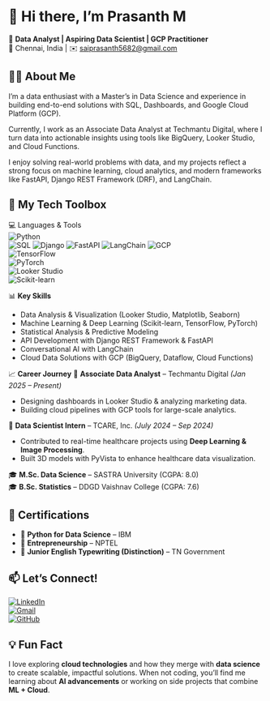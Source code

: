 # 👋 Hi there, I’m Prasanth M

🎯 **Data Analyst | Aspiring Data Scientist | GCP Practitioner**  
📍 Chennai, India | ✉️ saiprasanth5682@gmail.com

## 👨‍💻 About Me
I’m a data enthusiast with a Master’s in Data Science and experience in building end-to-end solutions with SQL, Dashboards, and Google Cloud Platform (GCP).

Currently, I work as an Associate Data Analyst at Techmantu Digital, where I turn data into actionable insights using tools like BigQuery, Looker Studio, and Cloud Functions.

I enjoy solving real-world problems with data, and my projects reflect a strong focus on machine learning, cloud analytics, and modern frameworks like FastAPI, Django REST Framework (DRF), and LangChain.

## 🚀 My Tech Toolbox
💻 Languages & Tools  
![Python](https://img.shields.io/badge/-Python-3776AB?logo=python&logoColor=white&style=flat)  
![SQL](https://img.shields.io/badge/-SQL-4479A1?logo=mysql&logoColor=white&style=flat)
![Django](https://img.shields.io/badge/-Django-092E20?logo=django&logoColor=white&style=flat)
![FastAPI](https://img.shields.io/badge/-FastAPI-009688?logo=fastapi&logoColor=white&style=flat)
![LangChain](https://img.shields.io/badge/-LangChain-3B7DDD?logo=chainlink&logoColor=white&style=flat)
![GCP](https://img.shields.io/badge/-Google%20Cloud-4285F4?logo=googlecloud&logoColor=white&style=flat)  
![TensorFlow](https://img.shields.io/badge/-TensorFlow-FF6F00?logo=tensorflow&logoColor=white&style=flat)  
![PyTorch](https://img.shields.io/badge/-PyTorch-EE4C2C?logo=pytorch&logoColor=white&style=flat)  
![Looker Studio](https://img.shields.io/badge/-Looker%20Studio-4285F4?logo=google&logoColor=white&style=flat)  
![Scikit-learn](https://img.shields.io/badge/-Scikit--learn-F7931E?logo=scikit-learn&logoColor=white&style=flat)

📊 **Key Skills** 
- Data Analysis & Visualization (Looker Studio, Matplotlib, Seaborn) 
- Machine Learning & Deep Learning (Scikit-learn, TensorFlow, PyTorch)  
- Statistical Analysis & Predictive Modeling  
- API Development with Django REST Framework & FastAPI
- Conversational AI with LangChain  
- Cloud Data Solutions with GCP (BigQuery, Dataflow, Cloud Functions)


📈 **Career Journey**
💼 **Associate Data Analyst** – Techmantu Digital *(Jan 2025 – Present)*  
- Designing dashboards in Looker Studio & analyzing marketing data.
- Building cloud pipelines with GCP tools for large-scale analytics.  

💼 **Data Scientist Intern** – TCARE, Inc. *(July 2024 – Sep 2024)*  
- Contributed to real-time healthcare projects using **Deep Learning & Image Processing**.  
- Built 3D models with PyVista to enhance healthcare data visualization.

🎓 **M.Sc. Data Science** – SASTRA University (CGPA: 8.0)  
🎓 **B.Sc. Statistics** – DDGD Vaishnav College (CGPA: 7.6)



## 📜 Certifications
- 📌 **Python for Data Science** – IBM  
- 📌 **Entrepreneurship** – NPTEL  
- 📌 **Junior English Typewriting (Distinction)** – TN Government  

## 📫 Let’s Connect!
[![LinkedIn](https://img.shields.io/badge/-LinkedIn-0A66C2?logo=linkedin&logoColor=white&style=flat)](https://www.linkedin.com/in/prasanth-m-443a03283/)  
[![Gmail](https://img.shields.io/badge/-Gmail-D14836?logo=gmail&logoColor=white&style=flat)](mailto:saiprasanth5682@gmail.com)  
[![GitHub](https://img.shields.io/badge/-GitHub-181717?logo=github&logoColor=white&style=flat)](https://github.com/saiprasanth5682)



## 💡 Fun Fact
I love exploring **cloud technologies** and how they merge with **data science** to create scalable, impactful solutions. When not coding, you’ll find me learning about **AI advancements** or working on side projects that combine **ML + Cloud**.
